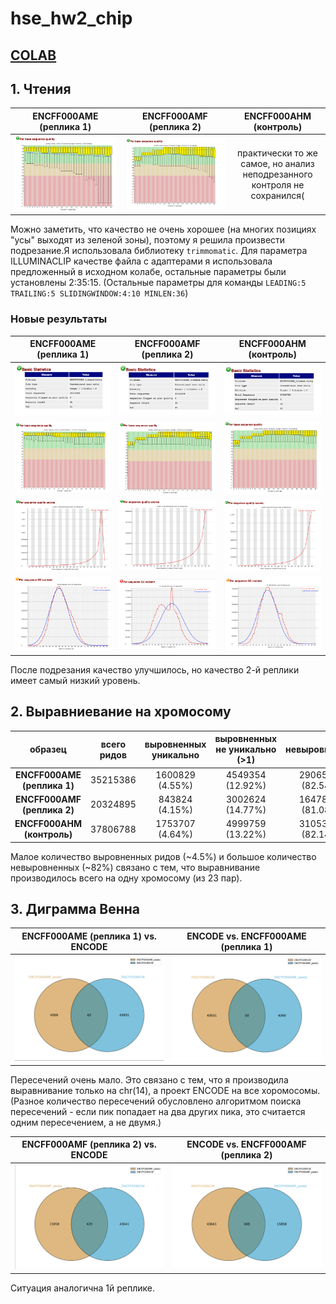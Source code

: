 # hse_hw2_chip
## [COLAB](https://colab.research.google.com/drive/1r0SpdWy2rRUAvcUUR-JmzZJk9E0SLaj3?usp=sharing)

## 1. Чтения
| ENCFF000AME (реплика 1) | ENCFF000AMF (реплика 2) | ENCFF000AHM (контроль) |
| :-------------: |:------------------:| :-----:|
| ![](https://github.com/Ne-minus/hse_hw2_chip/blob/main/data/screenshots/AME_not_trimmed.png)    | ![](https://github.com/Ne-minus/hse_hw2_chip/blob/main/data/screenshots/AMF_not_trimmed.png)   | практически то же самое, но анализ неподрезанного контроля не сохранился( |

Можно заметить, что качество не очень хорошее (на многих позициях "усы" выходят из зеленой зоны), поэтому я решила произвести подрезание.Я использовала библиотеку `trimmomatic`. Для параметра ILLUMINACLIP  качестве файла с адаптерами я использовала предложенный в исходном колабе, остальные параметры были установлены 2:35:15. (Остальные параметры для команды `LEADING:5 TRAILING:5 SLIDINGWINDOW:4:10 MINLEN:36`)

### Новые результаты
| ENCFF000AME (реплика 1) | ENCFF000AMF (реплика 2) | ENCFF000AHM (контроль) |
| :-------------: |:------------------:| :-----:|
| ![](https://github.com/Ne-minus/hse_hw2_chip/blob/main/data/screenshots/AME_trimmed/AME_base.png)    | ![](https://github.com/Ne-minus/hse_hw2_chip/blob/main/data/screenshots/AMF_trimmed/AMF_base.png)   | ![](https://github.com/Ne-minus/hse_hw2_chip/blob/main/data/screenshots/AHM_trimmed/AHM_base.png) |
| ![](https://github.com/Ne-minus/hse_hw2_chip/blob/main/data/screenshots/AME_trimmed/AME_pbsq.png)    | ![](https://github.com/Ne-minus/hse_hw2_chip/blob/main/data/screenshots/AMF_trimmed/AMF_pbsq.png)   | ![](https://github.com/Ne-minus/hse_hw2_chip/blob/main/data/screenshots/AHM_trimmed/AHM_pbsq.png) |
| ![](https://github.com/Ne-minus/hse_hw2_chip/blob/main/data/screenshots/AME_trimmed/AME_psqs.png)    | ![](https://github.com/Ne-minus/hse_hw2_chip/blob/main/data/screenshots/AMF_trimmed/AMF_psqs.png)   | ![](https://github.com/Ne-minus/hse_hw2_chip/blob/main/data/screenshots/AHM_trimmed/AHM_psqs.png) |
| ![](https://github.com/Ne-minus/hse_hw2_chip/blob/main/data/screenshots/AME_trimmed/AME_psgc.png)    | ![](https://github.com/Ne-minus/hse_hw2_chip/blob/main/data/screenshots/AMF_trimmed/AMF_psgc.png)   | ![](https://github.com/Ne-minus/hse_hw2_chip/blob/main/data/screenshots/AHM_trimmed/AHM_psgc.png) |

После подрезания качество улучшилось, но качество 2-й реплики имеет самый низкий уровень.

## 2. Выравниевание на хромосому
| образец | всего ридов | выровненных уникально | выровненных не уникально (>1) | невыровненных |
| :-------------: |:------------------:| :-----:| :-----:| :-----:|
| **ENCFF000AME (реплика 1)** | 35215386 | 1600829 (4.55%) | 4549354 (12.92%) | 29065203 (82.54%) |
| **ENCFF000AMF (реплика 2)**  | 20324895 | 843824 (4.15%) | 3002624 (14.77%) | 16478447 (81.08%) |
| **ENCFF000AHM (контроль)**| 37806788 | 1753707 (4.64%) | 4999759 (13.22%) | 31053322 (82.14%) |

Малое количество выровненных ридов (~4.5%) и большое количество невыровненных (~82%) связано с тем, что выравнивание производилось всего на одну хромосому (из 23 пар).
## 3. Диграмма Венна

| ENCFF000AME (реплика 1) vs. ENCODE | ENCODE vs. ENCFF000AME (реплика 1) | 
| :-------------: |:------------------:|
| ![](./data/diagrams/AME1.png) | ![](./data/diagrams/AME2.png) | 

Пересечений очень мало. Это связано с тем, что я производила выравнивание только на chr(14), а проект ENCODE на все хоромосомы. (Разное количество пересечений обусловлено алгоритмом поиска пересечений - если пик попадает на два других пика, это считается одним пересечением, а не двумя.)

| ENCFF000AMF (реплика 2) vs. ENCODE | ENCODE vs. ENCFF000AMF (реплика 2) | 
| :-------------: |:------------------:|
| ![](./data/diagrams/AMF1.png) | ![](./data/diagrams/AMF2.png) | 

 Ситуация аналогична 1й реплике.
